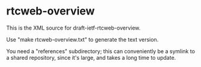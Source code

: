 rtcweb-overview
===============
This is the XML source for draft-ietf-rtcweb-overview.

Use "make rtcweb-overview.txt" to generate the text version.

You need a "references" subdirectory; this can conveniently be a symlink to
a shared repository, since it's large, and takes a long time to update.